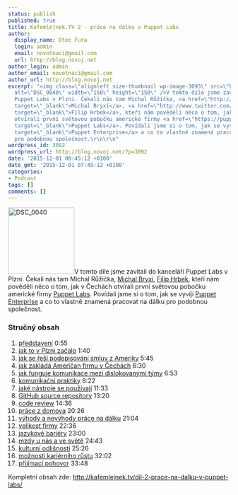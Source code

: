 ```yaml
---
status: publish
published: true
title: Kafemlejnek.TV 2 - práce na dálku v Puppet Labs
author:
  display_name: Otec Fura
  login: admin
  email: novotnaci@gmail.com
  url: http://blog.novoj.net
author_login: admin
author_email: novotnaci@gmail.com
author_url: http://blog.novoj.net
excerpt: "<img class=\"alignleft size-thumbnail wp-image-3093\" src=\"http://blog.novoj.net/binary/2015/12/DSC_0040-150x150.jpg\"
  alt=\"DSC_0040\" width=\"150\" height=\"150\" />V tomto díle jsme zavítali do kanceláří
  Puppet Labs v Plzni. Čekali nás tam Michal Růžička, <a href=\"http://www.twitter.com/MichalBryxi\"
  target=\"_blank\">Michal Bryxí</a>, <a href=\"http://www.twitter.com/filip_hrbek\"
  target=\"_blank\">Filip Hrbek</a>, kteří nám pověděli něco o tom, jak v Čechách
  otvírali první světovou pobočku americké firmy <a href=\"https://puppetlabs.com/\"
  target=\"_blank\">Puppet Labs</a>. Povídali jsme si o tom, jak se vyvíjí <a href=\"https://puppetlabs.com/puppet/puppet-enterprise\"
  target=\"_blank\">Puppet Enterprise</a> a co to vlastně znamená pracovat na dálku
  pro podobnou společnost.\r\n\r\n"
wordpress_id: 3092
wordpress_url: http://blog.novoj.net/?p=3092
date: '2015-12-01 08:45:12 +0100'
date_gmt: '2015-12-01 07:45:12 +0100'
categories:
- Podcast
tags: []
comments: []
---
```

<p><img class="alignleft size-thumbnail wp-image-3093" src="http://blog.novoj.net/binary/2015/12/DSC_0040-150x150.jpg" alt="DSC_0040" width="150" height="150" />V tomto díle jsme zavítali do kanceláří Puppet Labs v Plzni. Čekali nás tam Michal Růžička, <a href="http://www.twitter.com/MichalBryxi" target="_blank">Michal Bryxí</a>, <a href="http://www.twitter.com/filip_hrbek" target="_blank">Filip Hrbek</a>, kteří nám pověděli něco o tom, jak v Čechách otvírali první světovou pobočku americké firmy <a href="https://puppetlabs.com/" target="_blank">Puppet Labs</a>. Povídali jsme si o tom, jak se vyvíjí <a href="https://puppetlabs.com/puppet/puppet-enterprise" target="_blank">Puppet Enterprise</a> a co to vlastně znamená pracovat na dálku pro podobnou společnost.</p>
<p><a id="more"></a><a id="more-3092"></a></p>
<h3>Stručný obsah</h3>
<ol>
<li><a href="http://www.youtube.com/watch?v=aKq89263-fQ&amp;t=0m55s" target="_blank">představení</a> 0:55</li>
<li><a href="http://www.youtube.com/watch?v=aKq89263-fQ&amp;t=1m40s" target="_blank">jak to v Plzni začalo</a> 1:40</li>
<li><a href="http://www.youtube.com/watch?v=aKq89263-fQ&amp;t=5m45s" target="_blank">jak se řeší podepisování smluv z Ameriky</a> 5:45</li>
<li><a href="http://www.youtube.com/watch?v=aKq89263-fQ&amp;t=6m30s" target="_blank">jak zakládá Američan firmu v Čechách</a> 6:30</li>
<li><a href="http://www.youtube.com/watch?v=aKq89263-fQ&amp;t=6m53s" target="_blank">jak funguje komunikace mezi dislokovanými týmy</a> 6:53</li>
<li><a href="http://www.youtube.com/watch?v=aKq89263-fQ&amp;t=8m22s" target="_blank">komunikační praktiky</a> 8:22</li>
<li><a href="http://www.youtube.com/watch?v=aKq89263-fQ&amp;t=11m33s" target="_blank">jaké nástroje se používají</a> 11:33</li>
<li><a href="http://www.youtube.com/watch?v=aKq89263-fQ&amp;t=13m20s" target="_blank">GitHub source repository</a> 13:20</li>
<li><a href="http://www.youtube.com/watch?v=aKq89263-fQ&amp;t=14m36s" target="_blank">code review</a> 14:36</li>
<li><a href="http://www.youtube.com/watch?v=aKq89263-fQ&amp;t=20m26s" target="_blank">práce z domova</a> 20:26</li>
<li><a href="http://www.youtube.com/watch?v=aKq89263-fQ&amp;t=21m04s" target="_blank">výhody a nevýhody práce na dálku</a> 21:04</li>
<li><a href="http://www.youtube.com/watch?v=aKq89263-fQ&amp;t=22m36s" target="_blank">velikost firmy</a> 22:36</li>
<li><a href="http://www.youtube.com/watch?v=aKq89263-fQ&amp;t=23m00s" target="_blank">jazykové bariéry</a> 23:00</li>
<li><a href="http://www.youtube.com/watch?v=aKq89263-fQ&amp;t=24m43s" target="_blank">mzdy u nás a ve světě</a> 24:43</li>
<li><a href="http://www.youtube.com/watch?v=aKq89263-fQ&amp;t=25m26s" target="_blank">kulturní odlišnosti</a> 25:26</li>
<li><a href="http://www.youtube.com/watch?v=aKq89263-fQ&amp;t=32m02s" target="_blank">možnosti kariérního růstu</a> 32:02</li>
<li><a href="http://www.youtube.com/watch?v=aKq89263-fQ&amp;t=33m48s" target="_blank">přijímací pohovor</a> 33:48</li>
</ol>
<p>Kompletní obsah zde: <a href="http://kafemlejnek.tv/dil-2-prace-na-dalku-v-puppet-labs/" target="_blank">http://kafemlejnek.tv/dil-2-prace-na-dalku-v-puppet-labs/</a></p>
